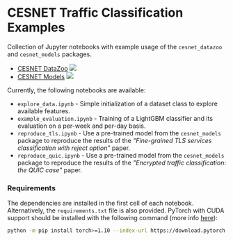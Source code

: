 # CESNET Traffic Classification Examples 
Collection of Jupyter notebooks with example usage of the `cesnet_datazoo` and `cesnet_models` packages.

- [CESNET DataZoo](https://github.com/CESNET/cesnet-datazoo) [![](https://img.shields.io/pypi/v/cesnet-datazoo)](https://pypi.org/project/cesnet-datazoo/)
- [CESNET Models](https://github.com/CESNET/cesnet-models) [![](https://img.shields.io/pypi/v/cesnet-models)](https://pypi.org/project/cesnet-models/)

Currently, the following notebooks are available:

- `explore_data.ipynb` - Simple initialization of a dataset class to explore available features.
- `example_evaluation.ipynb` - Training of a LightGBM classifier and its evaluation on a per-week and per-day basis.
- `reproduce_tls.ipynb` - Use a pre-trained model from the `cesnet_models` package to reproduce the results of the *"Fine-grained TLS services classification with reject option"* paper.
- `reproduce_quic.ipynb` - Use a pre-trained model from the `cesnet_models` package to reproduce the results of the *"Encrypted traffic classification: the QUIC case"* paper.

### Requirements
The dependencies are installed in the first cell of each notebook. Alternatively, the `requirements.txt` file is also provided. PyTorch with CUDA support should be installed with the following command (more info [here](https://pytorch.org/get-started/locally/)):

```bash
python -m pip install torch>=1.10 --index-url https://download.pytorch.org/whl/cu118
```